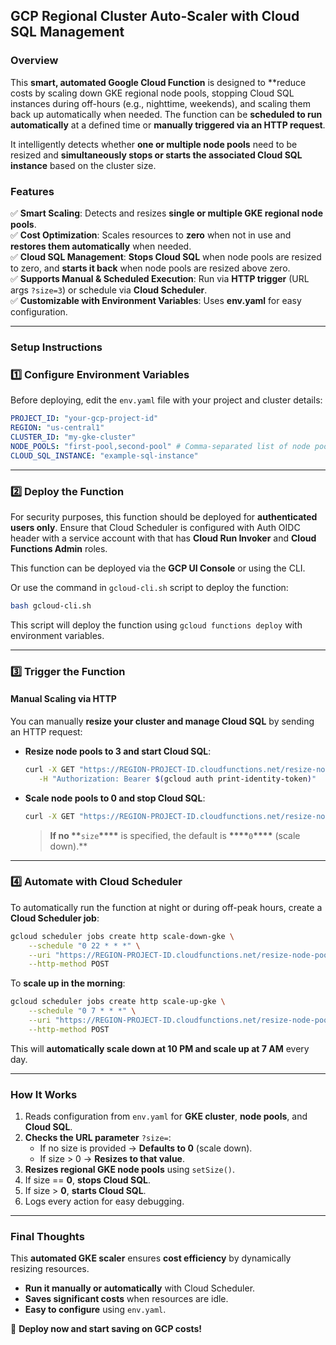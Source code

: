 ## **GCP Regional Cluster Auto-Scaler with Cloud SQL Management**

### **Overview**

This **smart, automated Google Cloud Function** is designed to \*\*reduce costs by scaling down GKE regional node pools, stopping Cloud SQL instances during off-hours (e.g., nighttime, weekends), and scaling them back up automatically when needed. The function can be **scheduled to run automatically** at a defined time or **manually triggered via an HTTP request**.

It intelligently detects whether **one or multiple node pools** need to be resized and **simultaneously stops or starts the associated Cloud SQL instance** based on the cluster size.

### **Features**

✅ **Smart Scaling**: Detects and resizes **single or multiple GKE regional node pools**.\
✅ **Cost Optimization**: Scales resources to **zero** when not in use and **restores them automatically** when needed.\
✅ **Cloud SQL Management**: **Stops Cloud SQL** when node pools are resized to zero, and **starts it back** when node pools are resized above zero.\
✅ **Supports Manual & Scheduled Execution**: Run via **HTTP trigger** (URL args `?size=3`) or schedule via **Cloud Scheduler**.\
✅ **Customizable with Environment Variables**: Uses **env.yaml** for easy configuration.

---

### **Setup Instructions**

### **1️⃣ Configure Environment Variables**

Before deploying, edit the `env.yaml` file with your project and cluster details:

```yaml
PROJECT_ID: "your-gcp-project-id"
REGION: "us-central1"
CLUSTER_ID: "my-gke-cluster"
NODE_POOLS: "first-pool,second-pool" # Comma-separated list of node pools
CLOUD_SQL_INSTANCE: "example-sql-instance"
```

---

### **2️⃣ Deploy the Function**

For security purposes, this function should be deployed for **authenticated users only**. Ensure that Cloud Scheduler is configured with Auth OIDC header with a service account with that has **Cloud Run Invoker** and **Cloud Functions Admin** roles.

This function can be deployed via the **GCP UI Console** or using the CLI.

Or use the command in `gcloud-cli.sh` script to deploy the function:

```bash
bash gcloud-cli.sh
```

This script will deploy the function using `gcloud functions deploy` with environment variables.

---

### **3️⃣ Trigger the Function**

#### **Manual Scaling via HTTP**

You can manually **resize your cluster and manage Cloud SQL** by sending an HTTP request:

- **Resize node pools to 3 and start Cloud SQL**:

  ```bash
  curl -X GET "https://REGION-PROJECT-ID.cloudfunctions.net/resize-node-pools?size=3" \
     -H "Authorization: Bearer $(gcloud auth print-identity-token)"
  ```

- **Scale node pools to 0 and stop Cloud SQL**:

  ```bash
  curl -X GET "https://REGION-PROJECT-ID.cloudfunctions.net/resize-node-pools" -H "Authorization: Bearer $(gcloud auth print-identity-token)"
  ```

  > **If no ****************************************************\*\*******************************************************`size`****************************************************\*\*\*\***************************************************** is specified, the default is ****************************************************\*\*\*\*****************************************************`0`****************************************************\*\*\*\***************************************************** (scale down).\*\*

---

### **4️⃣ Automate with Cloud Scheduler**

To automatically run the function at night or during off-peak hours, create a **Cloud Scheduler job**:

```bash
gcloud scheduler jobs create http scale-down-gke \
    --schedule "0 22 * * *" \
    --uri "https://REGION-PROJECT-ID.cloudfunctions.net/resize-node-pools?size=0" \
    --http-method POST
```

To **scale up in the morning**:

```bash
gcloud scheduler jobs create http scale-up-gke \
    --schedule "0 7 * * *" \
    --uri "https://REGION-PROJECT-ID.cloudfunctions.net/resize-node-pools?size=3" \
    --http-method POST
```

This will **automatically scale down at 10 PM and scale up at 7 AM** every day.

---

### **How It Works**

1. Reads configuration from `env.yaml` for **GKE cluster**, **node pools**, and **Cloud SQL**.
2. **Checks the URL parameter** `?size=`:
   - If no size is provided → **Defaults to 0** (scale down).
   - If size > 0 → **Resizes to that value**.
3. **Resizes regional GKE node pools** using `setSize()`.
4. If size == **0**, **stops Cloud SQL**.
5. If size > **0**, **starts Cloud SQL**.
6. Logs every action for easy debugging.

---

### **Final Thoughts**

This **automated GKE scaler** ensures **cost efficiency** by dynamically resizing resources.

- **Run it manually or automatically** with Cloud Scheduler.
- **Saves significant costs** when resources are idle.
- **Easy to configure** using `env.yaml`.

🚀 **Deploy now and start saving on GCP costs!**

